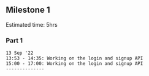 ## Milestone 1
Estimated time: 5hrs
### Part 1
    13 Sep '22
    13:53 - 14:35: Working on the login and signup API 
    15:00 - 17:00: Working on the login and signup API
    --------------




